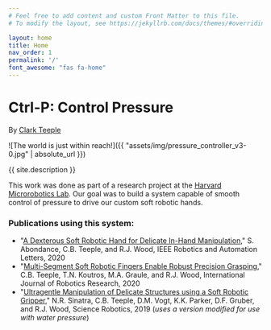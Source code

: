 ```yaml
---
# Feel free to add content and custom Front Matter to this file.
# To modify the layout, see https://jekyllrb.com/docs/themes/#overriding-theme-defaults

layout: home
title: Home
nav_order: 1
permalink: '/'
font_awesome: "fas fa-home"
---
```


<!-- # {{ site.title }} -->
# Ctrl-P: Control Pressure

By [Clark Teeple](http://www.cbteeple.com)

![The world is just within reach!]({{ "assets/img/pressure_controller_v3-0.jpg" | absolute_url }})

{{ site.description }}

This work was done as part of a research project at the [Harvard Microrobotics Lab](https://www.micro.seas.harvard.edu). Our goal was to build a system capable of smooth control of pressure to drive our custom soft robotic hands.

### Publications using this system:
- "[A Dexterous Soft Robotic Hand for Delicate In-Hand Manipulation](https://ieeexplore.ieee.org/document/9134855)," S. Abondance, C.B. Teeple, and R.J. Wood, IEEE Robotics and Automation Letters, 2020
- "[Multi-Segment Soft Robotic Fingers Enable Robust Precision Grasping](https://journals.sagepub.com/doi/10.1177/0278364920910465)," C.B. Teeple, T.N. Koutros, M.A. Graule, and R.J. Wood, International Journal of Robotics Research, 2020
- "[Ultragentle Manipulation of Delicate Structures using a Soft Robotic Gripper](https://robotics.sciencemag.org/content/4/33/eaax5425)," N.R. Sinatra, C.B. Teeple, D.M. Vogt, K.K. Parker, D.F. Gruber, and R.J. Wood, Science Robotics, 2019 (_uses a version modified for use with water pressure_)
